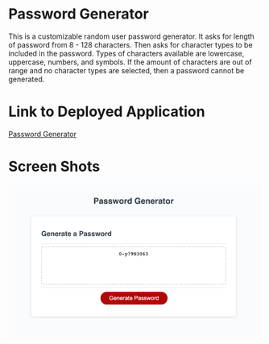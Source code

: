 # Password Generator
This is a customizable random user password generator. It asks for length of password from 8 - 128 characters. Then asks for character types to be included in the password. Types of characters available are lowercase, uppercase, numbers, and symbols. If the amount of characters are out of range and no character types are selected, then a password cannot be generated.

# Link to Deployed Application
[Password Generator](https://layc41.github.io/password-generator/)

# Screen Shots
![Generator](/Develop/screen-shot.png)

